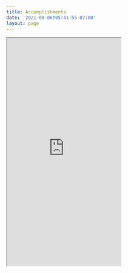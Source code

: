 ```yaml
---
title: Accomplishments
date: '2021-08-06T05:41:55-07:00'
layout: page
---
```


<iframe class="scribd_iframe_embed" data-aspect-ratio="0.7729220222793488" data-auto-height="true" height="600" loading="lazy" src="https://www.scribd.com/embeds/493046695/content?start_page=1&view_mode=scroll&access_key=key-ZduaW3Kwa4lhO6prhjsF" tabindex="0" title="Trump’s Accomplishments as of August 2020"></iframe>